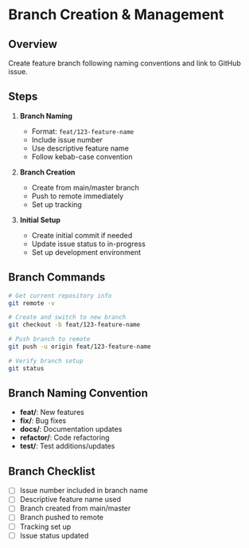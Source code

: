 # Branch Creation & Management

## Overview
Create feature branch following naming conventions and link to GitHub issue.

## Steps
1. **Branch Naming**
   - Format: `feat/123-feature-name`
   - Include issue number
   - Use descriptive feature name
   - Follow kebab-case convention

2. **Branch Creation**
   - Create from main/master branch
   - Push to remote immediately
   - Set up tracking

3. **Initial Setup**
   - Create initial commit if needed
   - Update issue status to in-progress
   - Set up development environment

## Branch Commands
```bash
# Get current repository info
git remote -v

# Create and switch to new branch
git checkout -b feat/123-feature-name

# Push branch to remote
git push -u origin feat/123-feature-name

# Verify branch setup
git status
```

## Branch Naming Convention
- **feat/**: New features
- **fix/**: Bug fixes
- **docs/**: Documentation updates
- **refactor/**: Code refactoring
- **test/**: Test additions/updates

## Branch Checklist
- [ ] Issue number included in branch name
- [ ] Descriptive feature name used
- [ ] Branch created from main/master
- [ ] Branch pushed to remote
- [ ] Tracking set up
- [ ] Issue status updated
